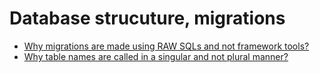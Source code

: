# Database strucuture, migrations

* [Why migrations are made using RAW SQLs and not framework tools?](https://github.com/janis-rullis/code-ruu/blob/2bce2d63362b010c1a56c7e70b4451e4b3156126/README.md#why-wasnt-used-a-specific-framework-method)
* [Why table names are called in a singular and not plural manner?](https://github.com/janis-rullis/code-ruu/blob/2bce2d63362b010c1a56c7e70b4451e4b3156126/README.md#why-table-names-are-called-in-a-singular-and-not-plural-manner)